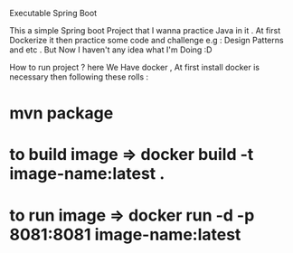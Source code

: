 Executable Spring Boot

This a simple Spring boot Project that I wanna practice Java in it . 
At first Dockerize it then practice some code and challenge e.g : Design Patterns and etc . But Now I haven't any idea what I'm Doing :D


How to run project ? 
here We Have docker , At first install docker is necessary then following these rolls :
# mvn package
# to build image => docker build -t image-name:latest .
# to run image =>  docker run -d  -p 8081:8081 image-name:latest